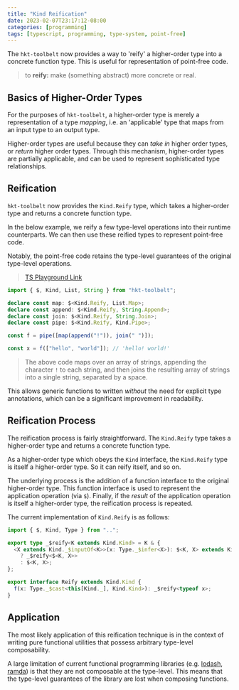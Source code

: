 ```yaml
---
title: "Kind Reification"
date: 2023-02-07T23:17:12-08:00
categories: [programming]
tags: [typescript, programming, type-system, point-free]
---
```


The `hkt-toolbelt` now provides a way to 'reify' a higher-order type into a concrete function type. This is useful for representation of point-free code.

> to **reify:** make (something abstract) more concrete or real.

## Basics of Higher-Order Types

For the purposes of `hkt-toolbelt`, a higher-order type is merely a representation of a type _mapping_, i.e. an 'applicable' type that maps from an input type to an output type.

Higher-order types are useful because they can _take in_ higher order types, or _return_ higher order types. Through this mechanism, higher-order types are partially applicable, and can be used to represent sophisticated type relationships.

## Reification

`hkt-toolbelt` now provides the `Kind.Reify` type, which takes a higher-order type and returns a concrete function type.

In the below example, we reify a few type-level operations into their runtime counterparts. We can then use these reified types to represent point-free code.

Notably, the point-free code retains the type-level guarantees of the original type-level operations.

> [TS Playground Link](https://www.typescriptlang.org/play?#code/JYWwDg9gTgLgBAbzgEgDRwNLAHYBN0AywAzjOgMoxQ4DmcAvnAGZQQhwBEAFgNYwC0MCBAA2AIwCmImBwDcAWABQS3BIDGIgIZQJcNRGyk4ITWABcKADxY8AOgBKE4EwCehEjFsBZUwD4Fiqoa2rr6hvCmYBJ4FsjWOLgOTq4UVLS2AIJgUXj+KupaOnoGRgBWEDix8XaOzm5wlNTYNLYAUhXYeYEFIcXhcGDAUVU2ibUpmAm2AApDEl1KYUZMcAC8A3MAFADaJmCbkdG4mxwAhBwAlBfo5TgnnBcAuhcBiyXwAB5rzDvcUiIQDjoDgAd2gIlwHGesjgAHpYXAAORcf4QU5wMFQCGnRFAA)

```typescript
import { $, Kind, List, String } from "hkt-toolbelt";

declare const map: $<Kind.Reify, List.Map>;
declare const append: $<Kind.Reify, String.Append>;
declare const join: $<Kind.Reify, String.Join>;
declare const pipe: $<Kind.Reify, Kind.Pipe>;

const f = pipe([map(append("!")), join(" ")]);

const x = f(["hello", "world"]); // 'hello! world!'
```

> The above code maps over an array of strings, appending the character `!` to each string, and then joins the resulting array of strings into a single string, separated by a space.

This allows generic functions to written _without_ the need for explicit type annotations, which can be a significant improvement in readability.

## Reification Process

The reification process is fairly straightforward. The `Kind.Reify` type takes a higher-order type and returns a concrete function type.

As a higher-order type which obeys the `Kind` interface, the `Kind.Reify` type is itself a higher-order type. So it can reify itself, and so on.

The underlying process is the addition of a function interface to the original higher-order type. This function interface is used to represent the application operation (via `$`). Finally, if the _result_ of the application operation is itself a higher-order type, the reification process is repeated.

The current implementation of `Kind.Reify` is as follows:

```ts
import { $, Kind, Type } from "..";

export type _$reify<K extends Kind.Kind> = K & {
  <X extends Kind._$inputOf<K>>(x: Type._$infer<X>): $<K, X> extends Kind.Kind
    ? _$reify<$<K, X>>
    : $<K, X>;
};

export interface Reify extends Kind.Kind {
  f(x: Type._$cast<this[Kind._], Kind.Kind>): _$reify<typeof x>;
}
```

## Application

The most likely application of this reification technique is in the context of writing pure functional utilities that possess arbitrary type-level composability.

A large limitation of current functional programming libraries (e.g. [lodash](https://www.npmjs.com/package/lodash), [ramda](https://www.npmjs.com/package/ramda)) is that they are not composable at the type-level. This means that the type-level guarantees of the library are lost when composing functions.
